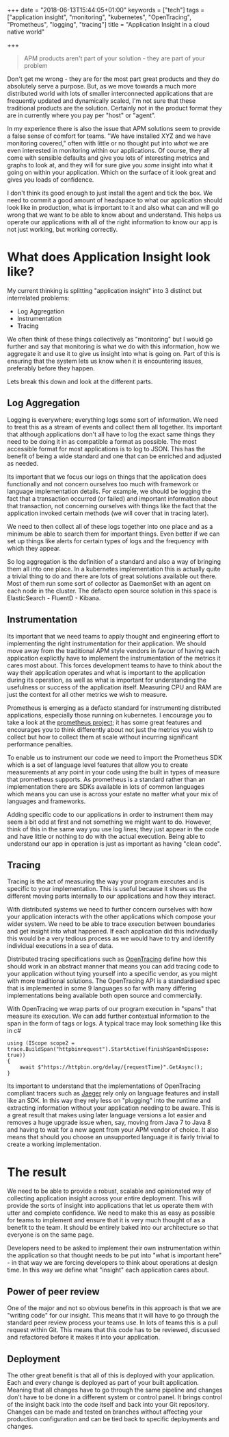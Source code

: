 +++
date = "2018-06-13T15:44:05+01:00"
keywords = ["tech"]
tags = ["application insight", "monitoring", "kubernetes", "OpenTracing", "Prometheus", "logging", "tracing"]
title = "Application Insight in a cloud native world"

+++

> APM products aren't part of your solution - they are part of your problem

Don't get me wrong - they are for the most part great products and they do absolutely serve a purpose. But, as we move towards a much more distributed world with lots of smaller interconnected applications that are frequently updated and dynamically scaled, I'm not sure that these traditional products are the solution. Certainly not in the product format they are in currently where you pay per "host" or "agent".

In my experience there is also the issue that APM solutions seem to provide a false sense of comfort for teams. "We have installed XYZ and we have monitoring covered," often with little or no thought put into _what_ we are even interested in monitoring within our applications. Of course, they all come with sensible defaults and give you lots of interesting metrics and graphs to look at, and they will for sure give you _some_ insight into what it going on within your application. Which on the surface of it look great and gives you loads of confidence.

I don't think its good enough to just install the agent and tick the box. We need to commit a good amount of headspace to what our application should look like in production, what is important to it and also what can and will go wrong that we want to be able to know about and understand. This helps us operate our applications with all of the right information to know our app is not just working, but working correctly.

# What does Application Insight look like?

My current thinking is splitting "application insight" into 3 distinct but interrelated problems:

- Log Aggregation
- Instrumentation
- Tracing

We often think of these things collectively as "monitoring" but I would go further and say that monitoring is what we do with this information, how we aggregate it and use it to give us insight into what is going on. Part of this is ensuring that the system lets us know when it is encountering issues, preferably before they happen.

Lets break this down and look at the different parts.

## Log Aggregation

Logging is everywhere; everything logs some sort of information. We need to treat this as a stream of events and collect them all together. Its important that although applications don't all have to log the exact same things they need to be doing it in as compatible a format as possible. The most accessible format for most applications is to log to JSON. This has the benefit of being a wide standard and one that can be enriched and adjusted as needed.

Its important that we focus our logs on things that the application does functionally and not concern ourselves too much with framework or language implementation details. For example, we should be logging the fact that a transaction occurred (or failed) and important information about that transaction, not concerning ourselves with things like the fact that the application invoked certain methods (we will cover that in tracing later).

We need to then collect all of these logs together into one place and as a minimum be able to search them for important things. Even better if we can set up things like alerts for certain types of logs and the frequency with which they appear.

So log aggregation is the definition of a standard and also a way of bringing them all into one place. In a kubernetes implementation this is actually quite a trivial thing to do and there are lots of great solutions available out there. Most of them run some sort of collector as DaemonSet with an agent on each node in the cluster. The defacto open source solution in this space is ElasticSearch - FluentD - Kibana.

## Instrumentation

Its important that we need teams to apply thought and engineering effort to implementing the right instrumentation for their application. We should move away from the traditional APM style vendors in favour of having each application explicitly have to implement the instrumentation of the metrics it cares most about. This forces development teams to have to think about the way their application operates and what is important to the application during its operation, as well as what is important for understanding the usefulness or success of the application itself. Measuring CPU and RAM are just the context for all other metrics we wish to measure.

Prometheus is emerging as a defacto standard for instrumenting distributed applications, especially those running on kubernetes. I encourage you to take a look at the [prometheus project](https://prometheus.io); it has some great features and encourages you to think differently about not just the metrics you wish to collect but how to collect them at scale without incurring significant performance penalties.

To enable us to instrument our code we need to import the Prometheus SDK which is a set of language level features that allow you to create measurements at any point in your code using the built in types of measure that prometheus supports. As prometheus is a standard rather than an implementation there are SDKs available in lots of common languages which means you can use is across your estate no matter what your mix of languages and frameworks.

Adding specific code to our applications in order to instrument them may seem a bit odd at first and not something we might want to do. However, think of this in the same way you use log lines; they just appear in the code and have little or nothing to do with the actual execution. Being able to understand our app in operation is just as important as having "clean code".

## Tracing

Tracing is the act of measuring the way your program executes and is specific to your implementation. This is useful because it shows us the different moving parts internally to our applications and how they interact.

With distributed systems we need to further concern ourselves with how your application interacts with the other applications which compose your wider system. We need to be able to trace execution between boundaries and get insight into what happened. If each application did this individually this would be a very tedious process as we would have to try and identify individual executions in a sea of data.

Distributed tracing specifications such as [OpenTracing](http://opentracing.io/) define how this should work in an abstract manner that means you can add tracing code to your application without tying yourself into a specific vendor, as you might with more traditional solutions. The OpenTracing API is a standardised spec that is implemented in some 9 languages so far with many differing implementations being available both open source and commercially.

With OpenTracing we wrap parts of our program execution in "spans" that measure its execution. We can add further contextual information to the span in the form of tags or logs. A typical trace may look something like this in c#

    using (IScope scope2 = trace.BuildSpan("httpbinrequest").StartActive(finishSpanOnDispose: true))
    {
    	await $"https://httpbin.org/delay/{requestTime}".GetAsync();
    }

Its important to understand that the implementations of OpenTracing compliant tracers such as [Jaeger](https://www.jaegertracing.io/) rely only on language features and install like an SDK. In this way they rely less on "plugging" into the runtime and extracting information without your application needing to be aware. This is a great result that makes using later language versions a lot easier and removes a huge upgrade issue when, say, moving from Java 7 to Java 8 and having to wait for a new agent from your APM vendor of choice. It also means that should you choose an unsupported language it is fairly trivial to create a working implementation.

# The result

We need to be able to provide a robust, scalable and opinionated way of collecting application insight across your entire deployment. This will provide the sorts of insight into applications that let us operate them with utter and complete confidence. We need to make this as easy as possible for teams to implement and ensure that it is very much thought of as a benefit to the team. It should be entirely baked into our architecture so that everyone is on the same page.

Developers need to be asked to implement their own instrumentation within the application so that thought needs to be put into "what is important here" - in that way we are forcing developers to think about operations at design time. In this way we define what "insight" each application cares about.

## Power of peer review

One of the major and not so obvious benefits in this approach is that we are "writing code" for our insight. This means that it will have to go through the standard peer review process your teams use. In lots of teams this is a pull request within Git. This means that this code has to be reviewed, discussed and refactored before it makes it into your application.

## Deployment

The other great benefit is that all of this is deployed with your application. Each and every change is deployed as part of your built application. Meaning that all changes have to go through the same pipeline and changes don't have to be done in a different system or control panel. It brings control of the insight back into the code itself and back into your Git repository. Changes can be made and tested on branches without affecting your production configuration and can be tied back to specific deployments and changes.
